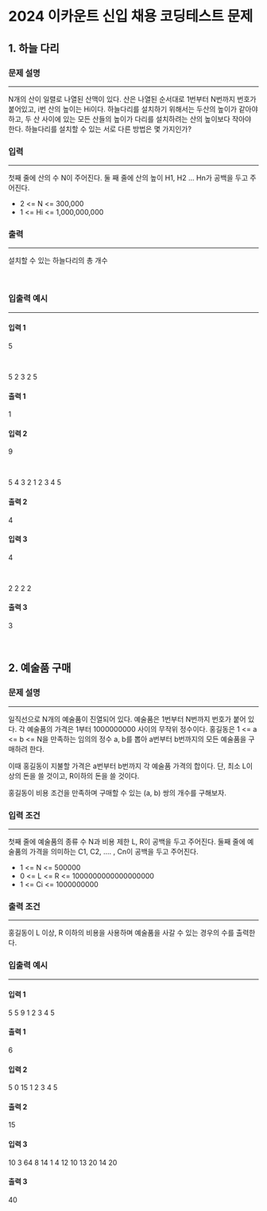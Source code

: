 # 2024 이카운트 신입 채용 코딩테스트 문제

## 1. 하늘 다리

### 문제 설명

---

N개의 산이 일렬로 나열된 산맥이 있다. 산은 나열된 순서대로 1번부터 N번까지 번호가 붙어있고, i번 산의 높이는 Hi이다. 하늘다리를 설치하기 위해서는 두산의 높이가 같아야 하고, 두 산 사이에 있는 모든 산들의 높이가 다리를 설치하려는 산의 높이보다 작아야 한다. 하늘다리를 설치할 수 있는 서로 다른 방법은 몇 가지인가?

### 입력

---

첫째 줄에 산의 수 N이 주어진다.
둘 째 줄에 산의 높이 H1, H2 ... Hn가 공백을 두고 주어진다.
* 2 <= N <= 300,000
* 1 <= Hi <= 1,000,000,000

### 출력

---

설치할 수 있는 하늘다리의 총 개수

<br>

### 입출력 예시

---

#### 입력 1

5

<br>

5 2 3 2 5

#### 출력 1

1

#### 입력 2
9

<br>

5 4 3 2 1 2 3 4 5

#### 출력 2

4

#### 입력 3

4

<br>

2 2 2 2

#### 출력 3

3

<br>

## 2. 예술품 구매

### 문제 설명

---

일직선으로 N개의 예술품이 진열되어 있다. 예술품은 1번부터 N번까지 번호가 붙어 있다. 각 예술품의 가격은 1부터 1000000000 사이의 무작위 정수이다. 홍길동은 1 <= a <= b <= N을 만족하는 임의의 정수 a, b를 뽑아 a번부터 b번까지의 모든 예술품을 구매하려 한다.

이때 홍길동이 지불할 가격은 a번부터 b번까지 각 예술품 가격의 합이다.
단, 최소 L이상의 돈을 쓸 것이고, R이하의 돈을 쓸 것이다.

홍길동이 비용 조건을 만족하며 구매할 수 있는 (a, b) 쌍의 개수를 구해보자.

### 입력 조건

---

첫째 줄에 예술품의 종류 수 N과 비용 제한 L, R이 공백을 두고 주어진다.
둘째 줄에 예술품의 가격을 의미하는 C1, C2, .... , Cn이 공백을 두고 주어진다.

* 1 <= N <= 500000
* 0 <= L <= R <= 1000000000000000000
* 1 <= Ci <= 1000000000

### 출력 조건

---

홍길동이 L 이상, R 이하의 비용을 사용하며 예술품을 사갈 수 있는 경우의 수를 출력한다.

### 입출력 예시

---

#### 입력 1
5 5 9
1 2 3 4 5

#### 출력 1
6

#### 입력 2
5 0 15
1 2 3 4 5

#### 출력 2
15

#### 입력 3
10 3 64
8 14 1 4 12 10 13 20 14 20

#### 출력 3
40